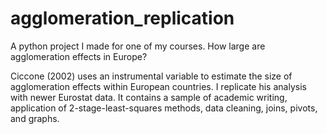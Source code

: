 # agglomeration_replication
A python project I made for one of my courses. How large are agglomeration effects in Europe?

Ciccone (2002) uses an instrumental variable to estimate the size of agglomeration effects within European countries. I replicate his analysis with newer Eurostat data. It contains a sample of academic writing, application of 2-stage-least-squares methods, data cleaning, joins, pivots, and graphs.
